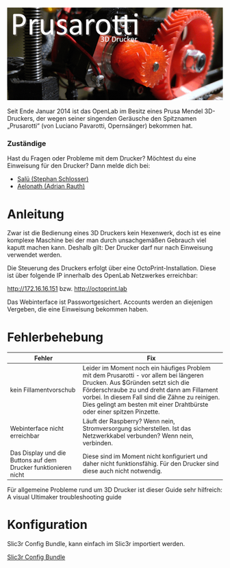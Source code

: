 ![Prusarotti](prusarotti.png)

Seit Ende Januar 2014 ist das OpenLab im Besitz eines Prusa Mendel 3D-Druckers, der wegen seiner singenden Geräusche den Spitznamen „Prusarotti“ (von Luciano Pavarotti, Opernsänger) bekommen hat.

### Zuständige

Hast du Fragen oder Probleme mit dem Drucker? Möchtest du eine Einweisung für den Drucker? Dann melde dich bei:

* [Salü (Stephan Schlosser)](Mitglieder/Menschen/Mensch_salue)
* [Aelonath (Adrian Rauth)](Mitglieder/Menschen/Mensch_Aelonath)

# Anleitung

Zwar ist die Bedienung eines 3D Druckers kein Hexenwerk, doch ist es eine komplexe Maschine bei der man durch unsachgemäßen Gebrauch viel kaputt machen kann. Deshalb gilt: Der Drucker darf nur nach Einweisung verwendet werden.

Die Steuerung des Druckers erfolgt über eine OctoPrint-Installation. Diese ist über folgende IP innerhalb des OpenLab Netzwerkes erreichbar:

http://172.16.16.151 bzw. http://octoprint.lab

Das Webinterface ist Passwortgesichert. Accounts werden an diejenigen Vergeben, die eine Einweisung bekommen haben.

# Fehlerbehebung
|Fehler                       |Fix                                                                                      |
|-----------------------------|-----------------------------------------------------------------------------------------|
|kein Fillamentvorschub       |Leider im Moment noch ein häufiges Problem mit dem Prusarotti - vor allem bei längeren Drucken. Aus $Gründen setzt sich die Förderschraube zu und dreht dann am Fillament vorbei. In diesem Fall sind die Zähne zu reinigen. Dies gelingt am besten mit einer Drahtbürste oder einer spitzen Pinzette.|
|Webinterface nicht erreichbar|Läuft der Raspberry? Wenn nein, Stromversorgung sicherstellen. Ist das Netzwerkkabel verbunden? Wenn nein, verbinden.|
|Das Display und die Buttons auf dem Drucker funktionieren nicht |Diese sind im Moment nicht konfiguriert und daher nicht funktionsfähig. Für den Drucker sind diese auch nicht notwendig.|



Für allgemeine Probleme rund um 3D Drucker ist dieser Guide sehr hilfreich: A visual Ultimaker troubleshooting guide

# Konfiguration

Slic3r Config Bundle, kann einfach im Slic3r importiert werden.

[Slic3r Config Bundle](https://github.com/Aelonath/3d-drucker/blob/master/slic3r_config/OpenLab_Slic3r_config_bundle.ini)

